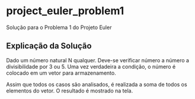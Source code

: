 # project_euler_problem1

Solução para o Problema 1 do Projeto Euler

## Explicação da Solução

Dado um número natural N qualquer. Deve-se verificar número a número a divisibilidade por 3 ou 5. Uma vez verdadeira a condição, o número é colocado em um vetor para armazenamento. 

Assim que todos os casos são analisados, é realizada a soma de todos os elementos do vetor. O resultado é mostrado na tela.
